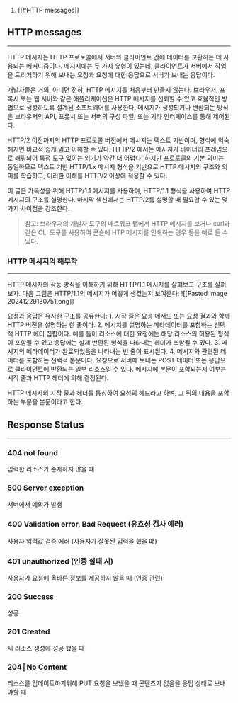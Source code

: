 1. [[#HTTP messages]]

## HTTP messages
---
HTTP 메시지는 HTTP 프로토콜에서 서버와 클라이언트 간에 데이터를 교환하는 데 사용되는 메커니즘이다. 메시지에는 두 가지 유형이 있는데, 클라이언트가 서버에서 작업을 트리거하기 위해 보내는 요청과 요청에 대한 응답으로 서버가 보내는 응답이다.

개발자들은 거의, 아니면 전혀, HTTP 메시지를 처음부터 만들지 않는다. 브라우저, 프록시 또는 웹 서버와 같은 애플리케이션은 HTTP 메시지를 신뢰할 수 있고 효율적인 방법으로 생성하도록 설계된 소프트웨어를 사용한다. 메시지가 생성되거나 변환되는 방식은 브라우저의 API, 프롲시 또는 서버의 구성 파일, 또는 기타 인터페이스를 통해 제어된다.

HTTP/2 이전까지의 HTTP 프로토콜 버전에서 메시지는 텍스트 기반이며, 형식에 익숙해지면 비교적 쉽게 읽고 이해할 수 있다. HTTP/2 에서는 메시지가 바이너리 프레임으로 래핑되어 특정 도구 없이는 읽기가 약간 더 어렵다. 하지만 프로토콜의 기본 의미는 동일하므로 텍스트 기반 HTTP/1.x 메시지 형식을 기반으로 HTTP 메시지의 구조와 의미를 학습하고, 이러한 이해를 HTTP/2 이상에 적용할 수 있다.

이 글은 가독성을 위해 HTTP/1.1 메시지를 사용하며, HTTP/1.1 형식을 사용하여 HTTP 메시지의 구조를 설명한다. 마지막 섹션에서는 HTTP/2를 설명할 때 필요할 수 있는 몇가지 차이점을 강조한다.

> 참고: 브라우저의 개발자 도구의 네트워크 탭에서 HTTP 메시지를 보거나 curl과 같은 CLI 도구를 사용하여 콘솔에 HTP 메시지를 인쇄하는 경우 등을 예로 들 수 있다.

### HTTP 메시지의 해부학
---
HTTP 메시지의 작동 방식을 이해하기 위해 HTTP/1.1 메시지를 살펴보고 구조를 살펴보자. 다음 그림은 HTTP/1.1의 메시지가 어떻게 생겼는지 보여준다:
![[Pasted image 20241229130751.png]]

요청과 응답은 유사한 구조를 공유한다:
	1. 시작 줄은 요청 메서드 또는 요청 결과와 함께 HTTP 버전을 설명하는 한 줄이다.
	2. 메시지를 설명하는 메타데이터를 포함하는 선택적 HTTP 헤더 집합이다. 예를 들어 리소스에 대한 요청에는 해당 리소스의 허용된 형식이 포함될 수 있고 응답에는 실제 반환된 형식을 나타내는 헤더가 포함될 수 있다.
	3. 메시지의 메타데이터가 완료되었음을 나타내는 빈 줄이 표시된다.
	4. 메시지와 관련된 데이터를 포함하는 선택적 본문이다. 요청으로 서버에 보내는 POST 데이터 또는 응답으로 클라이언트에 반환되는 일부 리소스일 수 있다. 메시지에 본문이 포함되는지 여부는 시작 줄과 HTTP 헤더에 의해 결정된다.

HTTP 메시지의 시작 줄과 헤더를 통칭하여 요청의 헤드라고 하며, 그 뒤의 내용을 포함하는 부분을 본문이라고 한다.

## Response Status 
---
### 404 not found
입력한 리소스가 존재하지 않을 떄

### 500 Server exception
서버에서 예외가 발생

### 400 Validation error,  Bad Request (유효성 검사 에러)
사용자 입력값 검증 에러 (사용자가 잘못된 입력을 했을 떄)

### 401 unauthorized (인증 실패 시)
사용자가 요청에 올바른 정보를 제공하지 않을 때 (인증 관련)


### 200 Success
성공

### 201 Created
새 리소스 생성에 성공 했을 때

### 204No Content
리소스를 업데이트하기위해 PUT 요청을 보냈을 때 콘텐츠가 없음을 응답 상태로 보내야할 때
